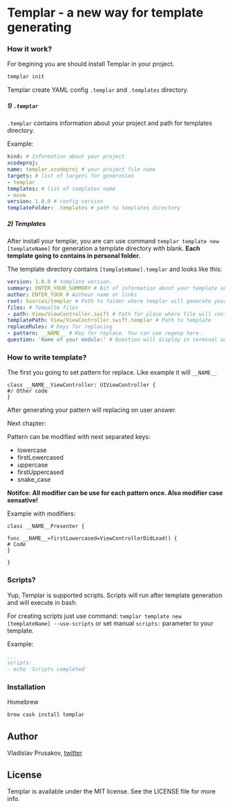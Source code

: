 # Templar - a new way for template generating

### How it work?

For begining you are should install Templar in your project.

```bash
templar init
```
Templar create YAML config `.templar` and `.templates` directory.

##### 1) `.templar`

`.templar` contains information about your project and path for templates directory. 

Example:

```yaml
kind: # Information about your project
xcodeproj:
name: templar.xcodeproj # your project file name
targets: # list of targets for generation
- templar
templates: # list of templates name
- mvvm
version: 1.0.0 # config version 
templateFolder: .templates # path to templates directory
```

##### 2) Templates

After install your templar, you are can use command `templar template new [templateName]` for generation a template directory with blank. 
**Each template going to contains in personal folder.**

The template directory contains `[templateName].templar` and looks like this:

```yaml
version: 1.0.0 # template version. 
summary: ENTER_YOUR_SUMMORY # Bit of information about your template and what it do.
author: ENTER_YOUR # Authour name or links
root: Sources/templar # Path to folder where templar will generate your templates.
files: # Tempalte files
- path: View/ViewController.swift # Path for place where file will contains after process
templatePath: View/ViewController.swift.templar # Path to template
replaceRules: # Keys for replacing
- pattern: __NAME__ # Key for replace. You can use regexp here.
question: 'Name of your module:' # Question will display in terminal and answer will use for replace pattern
```

### How to write template?

The first you going to set pattern for replace. Like example it will `__NAME__`

```
class __NAME__ViewController: UIViewController {
#/ Other code
}
```

After generating your pattern will replacing on user answer.

Next chapter: 

Pattern can be modified with next separated keys:

* lowercase
* firstLowercased
* uppercase
* firstUppercased
* snake_case

**Notifce: All modifier can be use for each pattern once. Also modifier case sensative!**

Example with modifiers:

```
class __NAME__Presenter {

func __NAME__=firstLowercased=ViewControllerDidLoad() {
# Code
}

}
```

### Scripts?

Yup, Templar is supported scripts. Scripts will run after template generation and will execute in bash.

For creating scripts just use command: `templar template new [templateName] --use-scripts` or set manual `scripts:` parameter to your template.

Example:

```yaml
...
scripts:
- echo 'Scripts completed' 
```

### Installation

Homebrew

```bash
brew cask install templar
```

## Author

Vladislav Prusakov, [twitter](twitter.com/mashiply)

## License

Templar is available under the MIT license. See the LICENSE file for more info.
